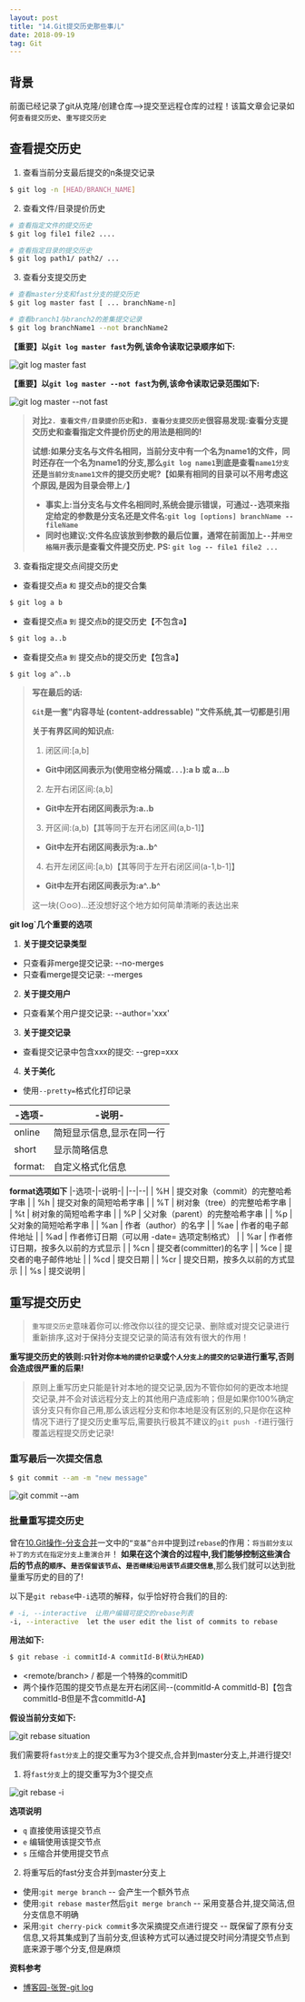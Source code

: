 ```yaml
---
layout: post
title: "14.Git提交历史那些事儿"
date: 2018-09-19
tag: Git
---
```


## 背景
前面已经记录了git从克隆/创建仓库-->提交至远程仓库的过程！该篇文章会记录如何`查看提交历史`、`重写提交历史`

## 查看提交历史
1. 查看当前分支最后提交的n条提交记录
```sh
$ git log -n [HEAD/BRANCH_NAME]
```

2. 查看文件/目录提价历史
```sh
# 查看指定文件的提交历史
$ git log file1 file2 ....

# 查看指定目录的提交历史
$ git log path1/ path2/ ...
```

3. 查看分支提交历史
```sh
# 查看master分支和fast分支的提交历史
$ git log master fast [ ... branchName-n]

# 查看branch1与branch2的差集提交记录
$ git log branchName1 --not branchName2
```

**【重要】以`git log master fast`为例,该命令读取记录顺序如下:**

![git log master fast](/images/article/git/git-log-branch1-branch2.gif)

**【重要】以`git log master --not fast`为例,该命令读取记录范围如下:**

![git log master --not fast](/images/article/git/git-log-branch1-not-branch2.gif)

> **对比`2. 查看文件/目录提价历史`和`3. 查看分支提交历史`很容易发现:查看分支提交历史和查看指定文件提价历史的用法是相同的!**
>
> **试想:如果分支名与文件名相同，当前分支中有一个名为name1的文件，同时还存在一个名为name1的分支,那么`git log name1`到底是查看`name1分支`还是`当前分支name1文件`的提交历史呢?【如果有相同的目录可以不用考虑这个原因,是因为目录会带上`/`】**
>
> - **事实上:当分支名与文件名相同时,系统会提示错误，可通过`--`选项来指定给定的参数是分支名还是文件名:`git log [options] branchName -- fileName`**
> - **同时也建议:文件名应该放到参数的最后位置，通常在前面加上`--`并`用空格隔开`表示是查看文件提交历史. PS: `git log -- file1 file2 ...`**

3. 查看指定提交点间提交历史
- 查看提交点a `和` 提交点b的提交合集
```sh
$ git log a b
```

- 查看提交点a `到` 提交点b的提交历史【不包含a】
```sh
$ git log a..b
```

- 查看提交点a `到` 提交点b的提交历史【包含a】
```sh
$ git log a^..b
```

> **写在最后的话:**
>
> **`Git`是一套"内容寻址 (content-addressable) "文件系统,其一切都是引用**
>
> **关于有界区间的知识点:**
> 1. 闭区间:[a,b]
>- **Git中闭区间表示为(使用空格分隔或`...`):a b 或 a...b**
> 2. 左开右闭区间:(a,b]
>- **Git中左开右闭区间表示为:a..b**
> 3. 开区间:(a,b)【其等同于左开右闭区间(a,b-1]】
>- **Git中左开右闭区间表示为:a..b^**
> 4. 右开左闭区间:[a,b)【其等同于左开右闭区间(a-1,b-1]】
>- **Git中左开右闭区间表示为:a^..b^**
>
> 这一块(⊙o⊙)…还没想好这个地方如何简单清晰的表达出来

**git log`几个重要的选项**
1. **关于提交记录类型**
- 只查看非merge提交记录: --no-merges
- 只查看merge提交记录: --merges

2. **关于提交用户**
- 只查看某个用户提交记录: --author='xxx'

3. **关于提交记录**
- 查看提交记录中包含xxx的提交: --grep=xxx

4. **关于美化**
- 使用`--pretty=`格式化打印记录

|-选项-|-说明-|
|--|--|
|online| 简短显示信息,显示在同一行 |
|short| 显示简略信息 |
|format:| 自定义格式化信息 |

**format选项如下**
|-选项-|-说明-|
|--|--|
| %H | 提交对象（commit）的完整哈希字串 |
| %h | 提交对象的简短哈希字串 |
| %T | 树对象（tree）的完整哈希字串 |
| %t | 树对象的简短哈希字串 |
| %P | 父对象（parent）的完整哈希字串 |
| %p | 父对象的简短哈希字串 |
| %an | 作者（author）的名字 |
| %ae | 作者的电子邮件地址 |
| %ad | 作者修订日期（可以用 -date= 选项定制格式） |
| %ar | 作者修订日期，按多久以前的方式显示 |
| %cn | 提交者(committer)的名字 |
| %ce | 提交者的电子邮件地址 |
| %cd | 提交日期 |
| %cr | 提交日期，按多久以前的方式显示 |
| %s | 提交说明 |

## 重写提交历史
> `重写提交历史`意味着你可以:修改你以往的提交记录、删除或对提交记录进行重新排序,这对于保持分支提交记录的简洁有效有很大的作用！

**重写提交历史的铁则:`只`针对你`本地的提价记录`或`个人分支上的提交的记录`进行重写,否则会造成很严重的后果!**
>原则上重写历史只能是针对本地的提交记录,因为不管你如何的更改本地提交记录,并不会对该远程分支上的其他用户造成影响；但是如果你100%确定该分支只有你自己用,那么该远程分支和你本地是没有区别的,只是你在这种情况下进行了提交历史重写后,需要执行极其不建议的`git push -f`进行强行覆盖远程提交历史记录!

### 重写最后一次提交信息
```sh
$ git commit --am -m "new message"
```

![git commit --am](/images/article/git/git-commit-am.gif)

### 批量重写提交历史
曾在[10.Git操作-分支合并](https://minsonlee.github.io/2018/09/10.git-merge/)一文中的`“变基”合并`中提到过`rebase`的作用：`将当前分支以补丁的方式在指定分支上重演合并`！
**如果在这个演合的过程中,我们能够控制这些演合后的节点的`顺序`、`是否保留该节点`、`是否继续沿用该节点提交信息`**,那么我们就可以达到批量重写历史的目的了!

以下是`git rebase`中`-i`选项的解释，似乎恰好符合我们的目的:
```sh
# -i, --interactive  让用户编辑可提交的rebase列表
-i, --interactive  let the user edit the list of commits to rebase
```


**用法如下:**

```sh
$ git rebase -i commitId-A commitId-B(默认为HEAD) 
```
- <remote/branch> / <tag>都是一个特殊的commitID
- 两个操作范围的提交节点是左开右闭区间--(commitId-A commitId-B]【包含commitId-B但是不含commitId-A】

**假设当前分支如下:**

![git rebase situation](/images/article/git/git-rebase-now.png)

我们需要将`fast分支`上的提交重写为3个提交点,合并到master分支上,并进行提交!

1. 将`fast分支`上的提交重写为3个提交点

![git rebase -i](/images/article/git/git-rebase-i-commit.gif)

**选项说明**
- `q` 直接使用该提交节点
- `e` 编辑使用该提交节点
- `s` 压缩合并使用提交节点

2. 将重写后的fast分支合并到master分支上
- 使用:`git merge branch` -- 会产生一个额外节点
- 使用:`git rebase master`然后`git merge branch` -- 采用变基合并,提交简洁,但分支信息不明确
- 采用:`git cherry-pick commit`多次采摘提交点进行提交 -- 既保留了原有分支信息,又将其集成到了当前分支,但该种方式可以通过提交时间分清提交节点到底来源于哪个分支,但是麻烦

**资料参考**
- [博客园-张贺-git log](https://www.cnblogs.com/gbyukg/archive/2011/12/12/2285419.html)